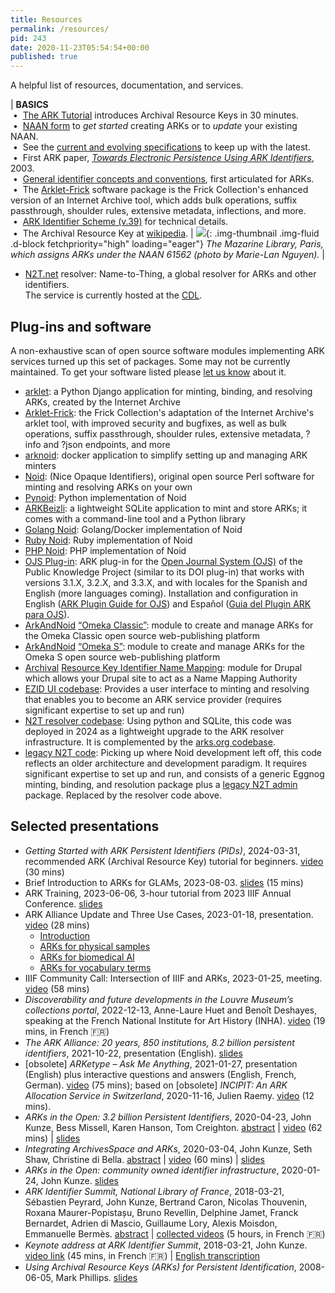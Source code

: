 ```yaml
---
title: Resources
permalink: /resources/
pid: 243
date: 2020-11-23T05:54:54+00:00
published: true
---
```


A helpful list of resources, documentation, and services.

<!--more-->

| **BASICS** <br/> &nbsp;•&nbsp; [The ARK Tutorial][17] introduces Archival Resource Keys in 30 minutes. <br/> &nbsp;•&nbsp; [NAAN form] to *get started* creating ARKs or to *update* your existing NAAN. <br/> &nbsp;•&nbsp; See the [current and evolving specifications] to keep up with the latest. <br/> &nbsp;•&nbsp; First ARK paper, [*Towards Electronic Persistence Using ARK Identifiers*], 2003. <br/> &nbsp;•&nbsp; [General identifier concepts and conventions], first articulated for ARKs. <br/> &nbsp;•&nbsp; The [Arklet-Frick][] software package is the Frick Collection's enhanced version of an Internet Archive tool, which adds bulk operations, suffix passthrough, shoulder rules, extensive metadata, inflections, and more. <br/> &nbsp;•&nbsp; [ARK Identifier Scheme (v.39)] for technical details. <br/> &nbsp;•&nbsp; The Archival Resource Key at [wikipedia]. | ![][1]{: .img-thumbnail .img-fluid .d-block fetchpriority="high" loading="eager"} _The Mazarine Library, Paris, which assigns ARKs under the NAAN 61562 (photo by Marie-Lan Nguyen)._ |

-   [N2T.net] resolver: Name-to-Thing, a global resolver for ARKs and other
    identifiers. <br>The service is currently hosted at the [CDL].

## Plug-ins and software

A non-exhaustive scan of open source software modules implementing ARK
services turned up this set of packages. Some may not be currently maintained.
To get your software listed please [let us know] about it.

-   [arklet][]: a Python Django application for minting, binding, and
    resolving ARKs, created by the Internet Archive
-   [Arklet-Frick][]: the Frick Collection's adaptation of the Internet
    Archive's arklet tool, with improved security and bugfixes, as well as bulk
    operations, suffix passthrough, shoulder rules, extensive metadata, ?info
    and ?json endpoints, and more
-   [arknoid][]: docker application to simplify setting up and managing ARK
    minters
-   [Noid][]: (Nice Opaque Identifiers), original open source Perl software
    for minting and resolving ARKs on your own
-   [Pynoid][]: Python implementation of Noid
-   [ARKBeizli](https://gitlab.com/zhbluzern/arkbeizli): a lightweight SQLite application to mint and store ARKs; it comes with a command-line tool and a Python library
-   [Golang Noid][]: Golang/Docker implementation of Noid
-   [Ruby Noid][]: Ruby implementation of Noid
-   [PHP Noid][]: PHP implementation of Noid
-   [OJS Plug-in][]: ARK plug-in for the [Open Journal System (OJS)] of the
    Public Knowledge Project (similar to its DOI plug-in) that works with
    versions 3.1.X, 3.2.X, and 3.3.X, and with locales for the Spanish and
    English (more languages coming). Installation and configuration in English
    ([ARK Plugin Guide for OJS]) and Español ([Guia del Plugin ARK para OJS]).
-   [ArkAndNoid][] [“Omeka Classic”][ArkAndNoid]: module to create and manage
    ARKs for the Omeka Classic open source web-publishing platform
-   [ArkAndNoid][2] [“Omeka S”][2]: module to create and manage ARKs for the
    Omeka S open source web-publishing platform
-   [Archival][] [Resource Key Identifier Name Mapping][Archival]: module for
    Drupal which allows your Drupal site to act as a Name Mapping Authority
-   [EZID UI codebase][]: Provides a user interface to minting and resolving
    that enables you to become an ARK service provider (requires significant
    expertise to set up and run)
-   [N2T resolver codebase][]: Using python and SQLite, this code was deployed
    in 2024 as a lightweight upgrade to the ARK resolver infrastructure. It is
    complemented by the [arks.org codebase][].
-   [legacy N2T code][]: Picking up where Noid development left off, this code
    reflects an older architecture and development paradigm. It requires
    significant expertise to set up and run, and consists of a generic Eggnog
    minting, binding, and resolution package plus a [legacy N2T admin] package.
    Replaced by the resolver code above.

## Selected presentations

-   _Getting Started with ARK Persistent Identifiers (PIDs)_, 2024-03-31, recommended ARK (Archival Resource Key) tutorial for beginners. [video][17] (30 mins)
-   Brief Introduction to ARKs for GLAMs, 2023-08-03. [slides] (15 mins)
-   ARK Training, 2023-06-06, 3-hour tutorial from 2023 IIIF Annual
    Conference. [slides][3]
-   ARK Alliance Update and Three Use Cases, 2023-01-18, presentation. [video]
    (28 mins)
    -   [Introduction]
    -   [ARKs for physical samples]
    -   [ARKs for biomedical AI]
    -   [ARKs for vocabulary terms]
-   IIIF Community Call: Intersection of IIIF and ARKs, 2023-01-25, meeting.
    [video][4] (58 mins)
-   *Discoverability and future developments in the Louvre Museum’s
    collections portal*, 2022-12-13, Anne-Laure Huet and Benoît Deshayes,
    speaking at the French National Institute for Art History (INHA).
    [video][5] (19 mins, in French 🇫🇷)
-   *The ARK Alliance: 20 years, 850 institutions, 8.2 billion persistent
    identifiers*, 2021-10-22, presentation (English). [slides][6]
-   \[obsolete\] *ARKetype – Ask Me Anything*, 2021-01-27, presentation (English) plus
    interactive questions and answers (English, French, German). [video][7] (75 mins);
    based on \[obsolete\] *INCIPIT: An ARK Allocation Service in Switzerland*, 2020-11-16,
    Julien Raemy. [video][8] (12 mins).
-   *ARKs in the Open: 3.2 billion Persistent Identifiers*, 2020-04-23, John
    Kunze, Bess Missell, Karen Hanson, Tom Creighton. [abstract] \| [video][9]
    (62 mins) \| [slides][10]
-   *Integrating ArchivesSpace and ARKs*, 2020-03-04, John Kunze, Seth Shaw,
    Christine di Bella. [abstract][11] \| [video][12] (60 mins) \|
    [slides][13]
-   *ARKs in the Open: community owned identifier infrastructure*, 2020-01-24,
    John Kunze. [slides][14]
-   *ARK Identifier Summit, National Library of France*, 2018-03-21, Sébastien
    Peyrard, John Kunze, Bertrand Caron, Nicolas Thouvenin, Roxana
    Maurer-Popistașu, Bruno Revellin, Delphine Jamet, Franck Bernardet, Adrien
    di Mascio, Guillaume Lory, Alexis Moisdon, Emmanuelle Bermès.
    [abstract][15] \| [collected videos] (5 hours, in French 🇫🇷)
-   *Keynote address at ARK Identifier Summit*, 2018-03-21, John Kunze. [video
    link] (45 mins, in French 🇫🇷) \| [English transcription]
-   *Using Archival Resource Keys (ARKs) for Persistent Identification*,
    2008-06-05, Mark Phillips. [slides][16]

[NAAN form]: https://goo.gl/forms/bmckLSPpbzpZ5dix1
[ARK Identifier Scheme (v.39)]: ../assets/documents/2024/ark_spec_39.pdf
[current and evolving specifications]: specs.md
[PDF]: https://n2t.net/e/Towards_Electronic_Persistence_Using_ARK_Identifiers.pdf
[*Towards Electronic Persistence Using ARK Identifiers*]: https://n2t.net/e/Towards_Electronic_Persistence_Using_ARK_Identifiers.pdf
[General identifier concepts and conventions]: about-identifier-concepts-and-conventions.md
[wikipedia]: https://en.wikipedia.org/wiki/Archival_Resource_Key
[1]: ../assets/images/pages/resources/1089px-Salle_de_lecture_de_la_Bibliotheque_Mazarine_Paris_n1.jpg
[ARKetype]: https://www.arketype.ch/
[swissuniversities]: https://www.swissuniversities.ch
[N2T.net]: https://n2t-dev.n2t.net/
[CDL]: https://cdlib.org/
[let us know]: contact-us.md
[arklet]: https://github.com/internetarchive/arklet
[Arklet-Frick]: https://github.com/squidgetx/arklet-frick/tree/master
[arknoid]: https://github.com/jkunze/docker-arknoid
[Noid]: https://n2t.net/e/noid.html
[Pynoid]: https://github.com/no-reply/pynoid
[Golang Noid]: https://github.com/ndlib/noids
[Ruby Noid]: https://github.com/ruby-microservices/noid
[PHP Noid]: https://github.com/Daniel-KM/Noid4Php/blob/master/noid
[OJS Plug-in]: https://github.com/yasielpv/pkp-ark-pubid
[Open Journal System (OJS)]: https://pkp.sfu.ca/ojs/
[ARK Plugin Guide for OJS]: https://github.com/yasielpv/pkp-ark-pubid/files/8398101/ARK.plugin.guide.for.OJS.pdf
[Guia del Plugin ARK para OJS]: https://github.com/yasielpv/pkp-ark-pubid/files/8398100/Guia.del.plugin.ARK.para.OJS.pdf
[ArkAndNoid]: https://github.com/Daniel-KM/ArkAndNoid4Omeka
[2]: https://github.com/Daniel-KM/Omeka-S-module-Ark
[Archival]: https://www.drupal.org/project/ark/
[EZID UI codebase]: https://github.com/CDLUC3/ezid
[N2T resolver codebase]: https://github.com/CDLUC3/N2T
[arks.org codebase]: https://github.com/CDLUC3/arksorg-site
[legacy N2T code]: https://github.com/CDLUC3/n2t-eggnog
[legacy N2T admin]: https://github.com/CDLUC3/n2t-admin
[N2T-admin]: https://github.com/jkunze/n2t-admin
[slides]: ../assets/documents/2023/08/ARK-intro-for-GLAMs-2023-slides-15-mins-version.pdf
[3]: ../assets/documents/2023/06/ARK-Training-Tutorial-IIIF-2023-slides.pdf
[video]: https://youtu.be/7HYYR0tGGcw
[Introduction]: https://youtu.be/7HYYR0tGGcw?t=0
[ARKs for physical samples]: https://youtu.be/7HYYR0tGGcw?t=259
[ARKs for biomedical AI]: https://youtu.be/7HYYR0tGGcw?t=542
[ARKs for vocabulary terms]: https://youtu.be/7HYYR0tGGcw?t=1351
[4]: https://www.youtube.com/watch?v=it5LA3VRXpE
[5]: https://www.youtube.com/watch?v=oYC3HHsb0Ks
[6]: https://www.slideshare.net/jakkbl/the-ark-alliance-20-years-850-institutions-82-billion-persistent-identifiers-20211022
[7]: https://vimeo.com/505177383
[8]: https://www.youtube.com/watch?v=giw9stetjy8&list=PLjev6DgUn5W-TOz3Aoli77tiT1T5HsIRa&index=61
[abstract]: https://www.cni.org/topics/identity-management/arks-in-the-open-3-2-billion-persistent-identifiers
[9]: https://vimeo.com/412227303
[10]: https://docs.google.com/presentation/d/1UoEb0O8IsLXWta46GLS0d3NjK-RJcVbP2DeleB2yTKU/edit?usp=sharing
[11]: https://archivesspace.org/archives/5930
[12]: https://youtu.be/Rt_tZHb1kiA
[13]: https://archivesspace.org/wp-content/uploads/2020/02/ARKs-and-ArchivesSpace-2020-03-04-webinar.pdf
[14]: https://wiki.lyrasis.org/download/attachments/90979116/aito.pdf?version=1&modificationDate=1548711589415&api=v2
[15]: https://www.cdlib.org/cdlinfo/2018/01/26/ark-identifier-summit-at-the-national-library-of-france-21-march-2018/
[collected videos]: https://www.bnf.fr/fr/sommet-international-ark-journee-detude-et-dechanges-sur-lidentifiant-ark-archival-resource-key
[video link]: https://www.youtube.com/watch?v=vYYYUIokwPM&t=134s
[English transcription]: ../assets/documents/2021/11/The-Covenant-of-the-ARK-en.pdf
[16]: https://digital.library.unt.edu/ark:/67531/metadc28359/
[17]: https://youtu.be/-RkMGFCGRic
